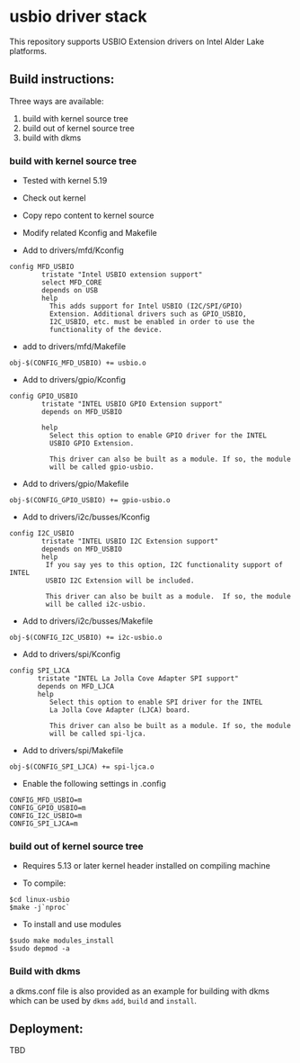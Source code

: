 # usbio driver stack

This repository supports USBIO Extension drivers on Intel Alder Lake platforms.


## Build instructions:
Three ways are available:
  1. build with kernel source tree
  2. build out of kernel source tree
  3. build with dkms

### build with kernel source tree
* Tested with kernel 5.19
* Check out kernel
* Copy repo content to kernel source
* Modify related Kconfig and Makefile

* Add to drivers/mfd/Kconfig
```
config MFD_USBIO
        tristate "Intel USBIO extension support"
        select MFD_CORE
        depends on USB
        help
          This adds support for Intel USBIO (I2C/SPI/GPIO)
          Extension. Additional drivers such as GPIO_USBIO,
          I2C_USBIO, etc. must be enabled in order to use the
          functionality of the device.
```
* add to drivers/mfd/Makefile
```
obj-$(CONFIG_MFD_USBIO) += usbio.o
```

* Add to drivers/gpio/Kconfig
```
config GPIO_USBIO
        tristate "INTEL USBIO GPIO Extension support"
        depends on MFD_USBIO

        help
          Select this option to enable GPIO driver for the INTEL
          USBIO GPIO Extension.

          This driver can also be built as a module. If so, the module
          will be called gpio-usbio.
```
* Add to drivers/gpio/Makefile
```
obj-$(CONFIG_GPIO_USBIO) += gpio-usbio.o
```

* Add to drivers/i2c/busses/Kconfig
```
config I2C_USBIO
        tristate "INTEL USBIO I2C Extension support"
        depends on MFD_USBIO
        help
         If you say yes to this option, I2C functionality support of INTEL
         USBIO I2C Extension will be included.

         This driver can also be built as a module.  If so, the module
         will be called i2c-usbio.
```
* Add to drivers/i2c/busses/Makefile
```
obj-$(CONFIG_I2C_USBIO) += i2c-usbio.o
```

* Add to drivers/spi/Kconfig
```
config SPI_LJCA
       tristate "INTEL La Jolla Cove Adapter SPI support"
       depends on MFD_LJCA
       help
          Select this option to enable SPI driver for the INTEL
          La Jolla Cove Adapter (LJCA) board.

          This driver can also be built as a module. If so, the module
          will be called spi-ljca.
```
* Add to drivers/spi/Makefile
```
obj-$(CONFIG_SPI_LJCA) += spi-ljca.o
```

* Enable the following settings in .config
```
CONFIG_MFD_USBIO=m
CONFIG_GPIO_USBIO=m
CONFIG_I2C_USBIO=m
CONFIG_SPI_LJCA=m
```

### build out of kernel source tree
* Requires 5.13 or later kernel header installed on compiling machine

* To compile:
```
$cd linux-usbio
$make -j`nproc`
```

* To install and use modules
```
$sudo make modules_install
$sudo depmod -a
```

### Build with dkms
a dkms.conf file is also provided as an example for building with dkms which can be
used by ```dkms``` ```add```, ```build``` and ```install```.


## Deployment:
TBD
